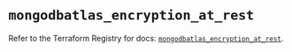 # `mongodbatlas_encryption_at_rest`

Refer to the Terraform Registry for docs: [`mongodbatlas_encryption_at_rest`](https://registry.terraform.io/providers/mongodb/mongodbatlas/1.20.0/docs/resources/encryption_at_rest).
